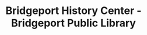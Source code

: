 ---
layout: repo
title: "Bridgeport History Center - Bridgeport Public Library"
id: 6511
permalink: repos/6511/
---
